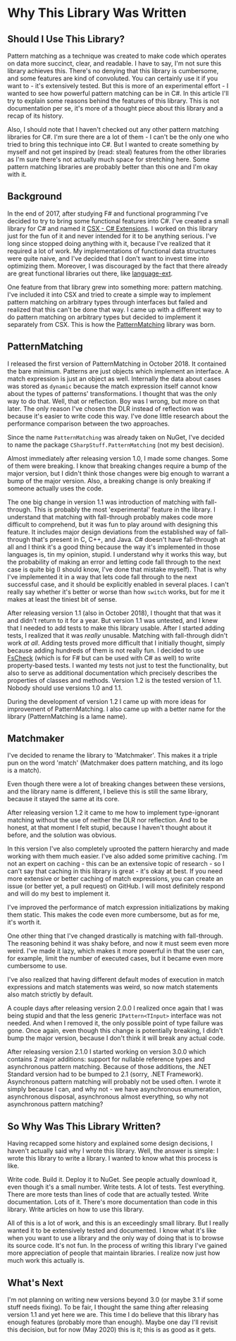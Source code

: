 # Why This Library Was Written

## Should I Use This Library?

Pattern matching as a technique was created to make code which operates on data more succinct, clear, and readable.
I have to say, I'm not sure this library achieves this. There's no denying that this library is cumbersome, and some
features are kind of convoluted. You can certainly use it if you want to - it's extensively tested. But this is more
of an experimental effort - I wanted to see how powerful pattern matching can be in C#. In this article I'll try to
explain some reasons behind the features of this library. This is not documentation per se, it's more of a thought piece
about this library and a recap of its history.

Also, I should note that I haven't checked out any other pattern matching libraries for C#. I'm sure there are a lot
of them - I can't be the only one who tried to bring this technique into C#. But I wanted to create something by myself
and not get inspired by (read: steal) features from the other libraries as I'm sure there's not actually much space
for stretching here. Some pattern matching libraries are probably better than this one and I'm okay with it.

## Background

In the end of 2017, after studying F# and functional programming I've decided to try to bring some functional features
into C#. I've created a small library for C# and named it [CSX - C# Extensions](https://github.com/TolikPylypchuk/CSX).
I worked on this library just for the fun of it and never intended for it to be anything serious. I've long since
stopped doing anything with it, because I've realized that it required a lot of work. My implementations of
functional data structures were quite naive, and I've decided that I don't want to invest time into optimizing them.
Moreover, I was discouraged by the fact that there already are great functional libraries out there, like
[language-ext](https://github.com/louthy/language-ext).

One feature from that library grew into something more: pattern matching. I've included it into CSX and tried to
create a simple way to implement pattern matching on arbitrary types through interfaces but failed and realized that
this can't be done that way. I came up with a different way to do pattern matching on arbitrary types but decided to
implement it separately from CSX. This is how the [PatternMatching](https://github.com/TolikPylypchuk/PatternMatching)
library was born.

## PatternMatching

I released the first version of PatternMatching in October 2018. It contained the bare minimum. Patterns are just
objects which implement an interface. A match expression is just an object as well. Internally the data about cases
was stored as `dynamic` because the match expression itself cannot know about the types of patterns' transformations.
I thought that was the only way to do that. Well, that or reflection. Boy was I wrong, but more on that later. The only
reason I've chosen the DLR instead of reflection was because it's easier to write code this way. I've done little
research about the performance comparison between the two approaches.

Since the name `PatternMatching` was already taken on NuGet, I've decided to name the package
`CSharpStuff.PatternMatching` (not my best decision).

Almost immediately after releasing version 1.0, I made some changes. Some of them were breaking. I know that breaking
changes require a bump of the major version, but I didn't think those changes were big enough to warrant a bump of the
major version. Also, a breaking change is only breaking if someone actually uses the code.

The one big change in version 1.1 was introduction of matching with fall-through. This is probably the most
'experimental' feature in the library. I understand that matching with fall-through probably makes code more difficult
to comprehend, but it was fun to play around with designing this feature. It includes major design deviations from the
established way of fall-through that's present in C, C++, and Java. C# doesn't have fall-through at all and I think
it's a good thing because the way it's implemented in those languages is, tin my opinion, stupid. I understand why it
works this way, but the probability of making an error and letting code fall through to the next case is quite big
(I should know, I've done that mistake myself). That is why I've implemented it in a way that lets code fall through to
the next successful case, and it should be explicitly enabled in several places. I can't really say whether it's better
or worse than how `switch` works, but for me it makes at least the tiniest bit of sense.

After releasing version 1.1 (also in October 2018), I thought that that was it and didn't return to it for a year.
But version 1.1 was untested, and I knew that I needed to add tests to make this library usable. After I started
adding tests, I realized that it was _really_ unusable. Matching with fall-through didn't work _at all_. Adding tests
proved more difficult that I initially thought, simply because adding hundreds of them is not really fun. I decided to
use [FsCheck](https://github.com/fscheck/FsCheck) (which is for F# but can be used with C# as well) to write
property-based tests. I wanted my tests not just to test the functionality, but also to serve as additional
documentation which precisely describes the properties of classes and methods. Version 1.2 is the tested version of 1.1.
Nobody should use versions 1.0 and 1.1.

During the development of version 1.2 I came up with more ideas for improvement of PatternMatching. I also came up with
a better name for the library (PatternMatching is a lame name).

## Matchmaker

I've decided to rename the library to 'Matchmaker'. This makes it a triple pun on the word 'match' (Matchmaker does
pattern matching, and its logo is a match).

Even though there were a lot of breaking changes between these versions, and the library name is different, I believe
this is still the same library, because it stayed the same at its core.

After releasing version 1.2 it came to me how to implement type-ignorant matching without the use of neither the DLR nor
reflection. And to be honest, at that moment I felt stupid, because I haven't thought about it before, and the solution
was obvious.

In this version I've also completely uprooted the pattern hierarchy and made working with them much easier. I've also
added some primitive caching. I'm not an expert on caching - this can be an extensive topic of research - so I can't
say that caching in this library is great - it's okay at best. If you need more extensive or better caching of match
expressions, you can create an issue (or better yet, a pull request) on GitHub. I will most definitely respond and will
do my best to implement it.

I've improved the performance of match expression initializations by making them static. This makes the code even more
cumbersome, but as for me, it's worth it.

One other thing that I've changed drastically is matching with fall-through. The reasoning behind it was shaky before,
and now it must seem even more weird. I've made it lazy, which makes it more powerful in that the user can, for example,
limit the number of executed cases, but it became even more cumbersome to use.

I've also realized that having different default modes of execution in match expressions and match statements was weird,
so now match statements also match strictly by default.

A couple days after releasing version 2.0.0 I realized once again that I was being stupid and that the less generic
`IPattern<TInput>` interface was not needed. And when I removed it, the only possible point of type failure was gone.
Once again, even though this change is potentially breaking, I didn't bump the major version, because I don't think
it will break any actual code.

After releasing version 2.1.0 I started working on version 3.0.0 which contains 2 major additions: support for nullable
reference types and asynchronous pattern matching. Because of those additions, the .NET Standard version had to be
bumped to 2.1 (sorry, .NET Framework). Asynchronous pattern matching will probably not be used often. I wrote it simply
because I can, and why not - we have asynchronous enumeration, asynchronous disposal, asynchronous almost everything,
so why not asynchronous pattern matching?

## So Why Was This Library Written?

Having recapped some history and explained some design decisions, I haven't actually said why I wrote this library.
Well, the answer is simple: I wrote this library to write a library. I wanted to know what this process is like.

Write code. Build it. Deploy it to NuGet. See people actually download it, even though it's a small number.
Write tests. A lot of tests. Test everything. There are more tests than lines of code that are actually tested. Write
documentation. Lots of it. There's more documentation than code in this library. Write articles on how to use this
library.

All of this is a lot of work, and this is an exceedingly small library. But I really wanted it to be extensively tested
and documented. I know what it's like when you want to use a library and the only way of doing that is to browse its
source code. It's not fun. In the process of writing this library I've gained more appreciation of people that maintain
libraries. I realize now just how much work this actually is.

## What's Next

I'm not planning on writing new versions beyond 3.0 (or maybe 3.1 if some stuff needs fixing). To be fair, I thought
the same thing after releasing version 1.1 and yet here we are. This time I do believe that this library has enough
features (probably more than enough). Maybe one day I'll revisit this decision, but for now (May 2020) this is it;
this is as good as it gets.
